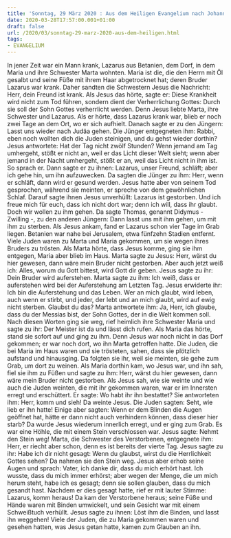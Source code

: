```yaml
---
title: 'Sonntag, 29 März 2020 : Aus dem Heiligen Evangelium nach Johannes - Joh 11,1-45.'
date: 2020-03-28T17:57:00.001+01:00
draft: false
url: /2020/03/sonntag-29-marz-2020-aus-dem-heiligen.html
tags: 
- EVANGELIUM
---
```


In jener Zeit war ein Mann krank, Lazarus aus Betanien, dem Dorf, in dem Maria und ihre Schwester Marta wohnten. Maria ist die, die den Herrn mit Öl gesalbt und seine Füße mit ihrem Haar abgetrocknet hat; deren Bruder Lazarus war krank. Daher sandten die Schwestern Jesus die Nachricht: Herr, dein Freund ist krank. Als Jesus das hörte, sagte er: Diese Krankheit wird nicht zum Tod führen, sondern dient der Verherrlichung Gottes: Durch sie soll der Sohn Gottes verherrlicht werden. Denn Jesus liebte Marta, ihre Schwester und Lazarus. Als er hörte, dass Lazarus krank war, blieb er noch zwei Tage an dem Ort, wo er sich aufhielt. Danach sagte er zu den Jüngern: Lasst uns wieder nach Judäa gehen. Die Jünger entgegneten ihm: Rabbi, eben noch wollten dich die Juden steinigen, und du gehst wieder dorthin? Jesus antwortete: Hat der Tag nicht zwölf Stunden? Wenn jemand am Tag umhergeht, stößt er nicht an, weil er das Licht dieser Welt sieht; wenn aber jemand in der Nacht umhergeht, stößt er an, weil das Licht nicht in ihm ist. So sprach er. Dann sagte er zu ihnen: Lazarus, unser Freund, schläft; aber ich gehe hin, um ihn aufzuwecken. Da sagten die Jünger zu ihm: Herr, wenn er schläft, dann wird er gesund werden. Jesus hatte aber von seinem Tod gesprochen, während sie meinten, er spreche von dem gewöhnlichen Schlaf. Darauf sagte ihnen Jesus unverhüllt: Lazarus ist gestorben. Und ich freue mich für euch, dass ich nicht dort war; denn ich will, dass ihr glaubt. Doch wir wollen zu ihm gehen. Da sagte Thomas, genannt Didymus - Zwilling -, zu den anderen Jüngern: Dann lasst uns mit ihm gehen, um mit ihm zu sterben. Als Jesus ankam, fand er Lazarus schon vier Tage im Grab liegen. Betanien war nahe bei Jerusalem, etwa fünfzehn Stadien entfernt. Viele Juden waren zu Marta und Maria gekommen, um sie wegen ihres Bruders zu trösten. Als Marta hörte, dass Jesus komme, ging sie ihm entgegen, Maria aber blieb im Haus. Marta sagte zu Jesus: Herr, wärst du hier gewesen, dann wäre mein Bruder nicht gestorben. Aber auch jetzt weiß ich: Alles, worum du Gott bittest, wird Gott dir geben. Jesus sagte zu ihr: Dein Bruder wird auferstehen. Marta sagte zu ihm: Ich weiß, dass er auferstehen wird bei der Auferstehung am Letzten Tag. Jesus erwiderte ihr: Ich bin die Auferstehung und das Leben. Wer an mich glaubt, wird leben, auch wenn er stirbt, und jeder, der lebt und an mich glaubt, wird auf ewig nicht sterben. Glaubst du das? Marta antwortete ihm: Ja, Herr, ich glaube, dass du der Messias bist, der Sohn Gottes, der in die Welt kommen soll. Nach diesen Worten ging sie weg, rief heimlich ihre Schwester Maria und sagte zu ihr: Der Meister ist da und lässt dich rufen. Als Maria das hörte, stand sie sofort auf und ging zu ihm. Denn Jesus war noch nicht in das Dorf gekommen; er war noch dort, wo ihn Marta getroffen hatte. Die Juden, die bei Maria im Haus waren und sie trösteten, sahen, dass sie plötzlich aufstand und hinausging. Da folgten sie ihr, weil sie meinten, sie gehe zum Grab, um dort zu weinen. Als Maria dorthin kam, wo Jesus war, und ihn sah, fiel sie ihm zu Füßen und sagte zu ihm: Herr, wärst du hier gewesen, dann wäre mein Bruder nicht gestorben. Als Jesus sah, wie sie weinte und wie auch die Juden weinten, die mit ihr gekommen waren, war er im Innersten erregt und erschüttert. Er sagte: Wo habt ihr ihn bestattet? Sie antworteten ihm: Herr, komm und sieh! Da weinte Jesus. Die Juden sagten: Seht, wie lieb er ihn hatte! Einige aber sagten: Wenn er dem Blinden die Augen geöffnet hat, hätte er dann nicht auch verhindern können, dass dieser hier starb? Da wurde Jesus wiederum innerlich erregt, und er ging zum Grab. Es war eine Höhle, die mit einem Stein verschlossen war. Jesus sagte: Nehmt den Stein weg! Marta, die Schwester des Verstorbenen, entgegnete ihm: Herr, er riecht aber schon, denn es ist bereits der vierte Tag. Jesus sagte zu ihr: Habe ich dir nicht gesagt: Wenn du glaubst, wirst du die Herrlichkeit Gottes sehen? Da nahmen sie den Stein weg. Jesus aber erhob seine Augen und sprach: Vater, ich danke dir, dass du mich erhört hast. Ich wusste, dass du mich immer erhörst; aber wegen der Menge, die um mich herum steht, habe ich es gesagt; denn sie sollen glauben, dass du mich gesandt hast. Nachdem er dies gesagt hatte, rief er mit lauter Stimme: Lazarus, komm heraus! Da kam der Verstorbene heraus; seine Füße und Hände waren mit Binden umwickelt, und sein Gesicht war mit einem Schweißtuch verhüllt. Jesus sagte zu ihnen: Löst ihm die Binden, und lasst ihn weggehen! Viele der Juden, die zu Maria gekommen waren und gesehen hatten, was Jesus getan hatte, kamen zum Glauben an ihn.
